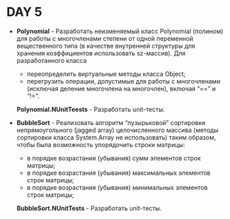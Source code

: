 # DAY 5

- **Polynomial** - Разработать неизменяемый класс Polynomial (полином) для работы с многочленами степени от одной переменной вещественного типа (в качестве внутренней структуры для хранения коэффициентов использовать sz-массив). Для разработанного класса

  - переопределить виртуальные методы класса Object;
  - перегрузить операции, допустимые для работы с многочленами (исключая
    деление многочлена на многочлен), включая “==” и “!=”.

  **Polynomial.NUnitTeests** - Разработать unit-тесты.

- **BubbleSort** - Реализовать алгоритм “пузырьковой” сортировки непрямоугольного (jagged array) целочисленного массива (методы сортировки класса System.Array не использовать) таким образом, чтобы была возможность упорядочить строки матрицы:

  - в порядке возрастания (убывания) сумм элементов строк матрицы;
  - в порядке возрастания (убывания) максимальных элементов строк матрицы;
  - в порядке возрастания (убывания) минимальных элементов строк матрицы;

  **BubbleSort.NUnitTests** - Разработать unit-тесты.
